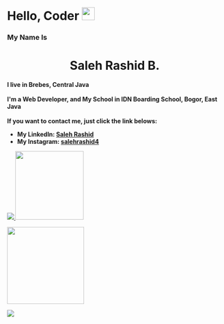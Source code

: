 <head>
    <h1>Hello, Coder <img src="https://raw.githubusercontent.com/MartinHeinz/MartinHeinz/master/wave.gif" width="30px"></h1>
    <p align="left">
        <h3>My Name Is<h3>
<h1 align="center">Saleh Rashid B.</h1>
        <strong>I live in Brebes, Central Java<strong><br>
        <br>
        I'm a Web Developer, and My School in IDN Boarding School, Bogor, East Java<br>
        <br>
        If you want to contact me, just click the link belows:<br>
        <ul>
            <li>My LinkedIn: <a href="https://www.linkedin.com/in/saleh-rashid-babsel-24541521a/">Saleh Rashid</a></li>
            <li>My Instagram: <a href="https://www.instagram.com/salehrashid4/">salehrashid4</a></li>
        </ul>
    </p>
</head>
<body>
    <p align="left">
        <a href="https://github.com/salehrashid">
            <img src="https://github-readme-streak-stats.herokuapp.com?user=salehrashid&theme=highcontrast&hide_border=true&date_format=M%20j%5B%2C%20Y%5D">
            <img height="160em" src="https://github-readme-stats-eight-theta.vercel.app/api/top-langs/?username=salehrashid&layout=compact&langs_count=8&theme=nord"/>
        </a>
    </p>
    <p>
        <a href="https://github.com/salehrashid">
            <img height="180em" src="https://github-readme-stats.vercel.app/api?username=salehrashid&show_icons=true&theme=highcontrast">  
        </a>
    </p>
    <p>
        <a href="https://github.com/salehrashid">
            <img src="https://activity-graph.herokuapp.com/graph?username=salehrashid&theme=github">
        </a>
    </p>    
</body>
